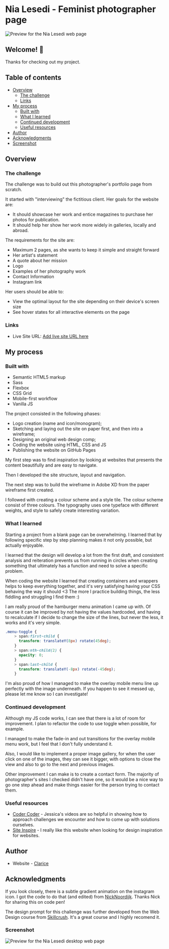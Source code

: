# Nia Lesedi - Feminist photographer page

![Preview for the Nia Lesedi web page](./Screenshot-Nia-desktop.png)

## Welcome! 👋

Thanks for checking out my project.

## Table of contents

- [Overview](#overview)
  - [The challenge](#the-challenge)
  - [Links](#links)
- [My process](#my-process)
  - [Built with](#built-with)
  - [What I learned](#what-i-learned)
  - [Continued development](#continued-development)
  - [Useful resources](#useful-resources)
- [Author](#author)
- [Acknowledgments](#acknowledgments)
- [Screenshot](#screenshot)

## Overview

### The challenge

The challenge was to build out this photographer's portfolio page from scratch.

It started with "interviewing" the fictitious client. Her goals for the website are:

- It should showcase her work and entice magazines to purchase her photos for publication.
- It should help her show her work more widely in galleries, locally and abroad.

The requirements for the site are:

- Maximum 2 pages, as she wants to keep it simple and straight forward
- Her artist's statement
- A quote about her mission
- Logo
- Examples of her photography work
- Contact Information
- Instagram link

Her users should be able to:

- View the optimal layout for the site depending on their device's screen size
- See hover states for all interactive elements on the page

### Links

- Live Site URL: [Add live site URL here](https://your-live-site-url.com)

## My process

### Built with

- Semantic HTML5 markup
- Sass
- Flexbox
- CSS Grid
- Mobile-first workflow
- Vanilla JS

The project consisted in the following phases:

- Logo creation (name and icon/monogram);
- Sketching and laying out the site on paper first, and then into a wireframe;
- Designing an original web design comp;
- Coding the website using HTML, CSS and JS
- Publishing the website on GitHub Pages

My first step was to find inspiration by looking at websites that presents the content beautifully and are easy to navigate.

Then I developed the site structure, layout and navigation.

The next step was to build the wireframe in Adobe XD from the paper wireframe first created.

I followed with creating a colour scheme and a style tile. The colour scheme consist of three colours. The typography uses one typeface with different weights, and style to safely create interesting variation.

### What I learned

Starting a project from a blank page can be overwhelming. I learned that by following specific step by step planning makes it not only possible, but actually enjoyable.

I learned that the design will develop a lot from the first draft, and consistent analysis and reiteration prevents us from running in circles when creating something that ultimately has a function and need to solve a specific problem.

When coding the website I learned that creating containers and wrappers helps to keep everything together, and it's very satisfying having your CSS behaving the way it should <3 The more I practice building things, the less fiddling and struggling I find them :)

I am really proud of the hamburger menu animation I came up with. Of course it can be improved by not having the values hardcoded, and having to recalculate if I decide to change the size of the lines, but never the less, it works and it's very simple.

```css
.menu-toggle {
    > span:first-child {
      transform: translateY(8px) rotate(45deg);
    }
    > span:nth-child(2) {
      opacity: 0;
    }
    > span:last-child {
      transform: translateY(-8px) rotate(-45deg);
    }
```

I'm also proud of how I managed to make the overlay mobile menu line up perfectly with the image underneath. If you happen to see it messed up, please let me know so I can investigate!

### Continued development

Although my JS code works, I can see that there is a lot of room for improvement. I plan to refactor the code to use toggle when possible, for example.

I managed to make the fade-in and out transitions for the overlay mobile menu work, but I feel that I don't fully understand it.

Also, I would like to implement a proper image gallery, for when the user click on one of the images, they can see it bigger, with options to close the view and also to go to the next and previous images.

Other improvement I can make is to create a contact form. The majority of photographer's sites I checked didn't have one, so it would be a nice way to go one step ahead and make things easier for the person trying to contact them.

### Useful resources

- [Coder Coder](https://www.youtube.com/channel/UCzNf0liwUzMN6_pixbQlMhQ) - Jessica's videos are so helpful in showing how to approach challenges we encounter and how to come up with solutions ourselves.
- [Site Inspire](https://www.siteinspire.com/) - I really like this website when looking for design inspiration for websites.

## Author

- Website - [Clarice](https://github.com/ClariceR)

## Acknowledgments

If you look closely, there is a subtle gradient animation on the instagram icon. I got the code to do that (and edited) from [NickNoordijk](https://codepen.io/NickNoordijk/pen/VLvxLE). Thanks Nick for sharing this on code pen!

The design prompt for this challenge was further developed from the Web Design course from [Skillcrush](https://skillcrush.com/). It's a great course and I highly recomend it.

### Screenshot

![Preview for the Nia Lesedi desktop web page](./Screenshot-Nia-desktop-full.png)
